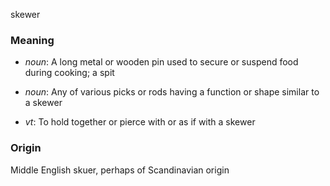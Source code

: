 skewer
### Meaning
+ _noun_: A long metal or wooden pin used to secure or suspend food during cooking; a spit
+ _noun_: Any of various picks or rods having a function or shape similar to a skewer

+ _vt_: To hold together or pierce with or as if with a skewer

### Origin

Middle English skuer, perhaps of Scandinavian origin
